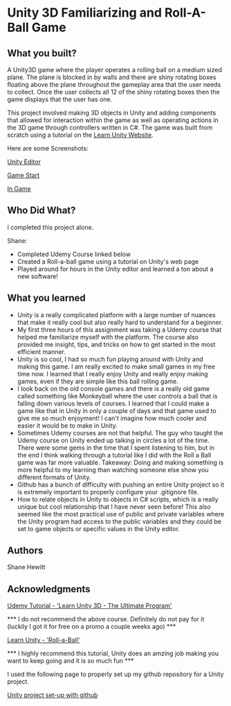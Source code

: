 # Unity 3D Familiarizing and Roll-A-Ball Game

## What you built? 

A Unity3D game where the player operates a rolling ball on a medium sized plane. The plane is blocked in by walls and there are shiny rotating boxes floating above the plane throughout the gameplay area that the user needs to collect. Once the user collects all 12 of the shiny rotating boxes then the game displays that the user has one.

This project involved making 3D objects in Unity and adding components that allowed for interaction within the game as well as operating actions in the 3D game through controllers written in C#. The game was built from scratch using a tutorial on the [Learn Unity Website](learn.unity.com).

Here are some Screenshots:

[Unity Editor](ReadmeImages/UnityEditor.png)

[Game Start](ReadmeImages/GameStart.png)

[In Game](ReadmeImages/InGame.png)

## Who Did What?

I completed this project alone.

Shane:
* Completed Udemy Course linked below
* Created a Roll-a-ball game using a tutorial on Unity's web page
* Played around for hours in the Unity editor and learned a ton about a new software!

## What you learned
* Unity is a really complicated platform with a large number of nuances that make it really cool but also really hard to understand for a beginner.
* My first three hours of this assignment was taking a Udemy course that helped me familiarize myself with the platform. The course also provided me insight, tips, and tricks on how to get started in the most efficient manner.
* Unity is so cool, I had so much fun playing around with Unity and making this game. I am really excited to make small games in my free time now. I learned that I really enjoy Unity and really enjoy making games, even if they are simple like this ball rolling game.
* I look back on the old console games and there is a really old game called something like Monkeyball where the user controls a ball that is falling down various levels of courses. I learned that I could make a game like that in Unity in only a couple of days and that game used to give me so much enjoyment! I can't imagine how much cooler and easier it would be to make in Unity.
* Sometimes Udemy courses are not that helpful. The guy who taught the Udemy course on Unity ended up talking in circles a lot of the time. There were some gems in the time that I spent listening to him, but in the end I think walking through a tutorial like I did with the Roll a Ball game was far more valuable. Takeaway: Doing and making something is more helpful to my learning than watching someone else show you different formats of Unity.
* Github has a bunch of difficulty with pushing an entire Unity project so it is extremely important to properly configure your .gitignore file.
* How to relate objects in Unity to objects in C# scripts, which is a really unique but cool relationship that I have never seen before! This also seemed like the most practical use of public and private variables where the Unity program had access to the public variables and they could be set to game objects or specific values in the Unity editor.

## Authors

Shane Hewitt

## Acknowledgments

[Udemy Tutorial - 'Learn Unity 3D - The Ultimate Program'](https://www.udemy.com/course/learn-unity3d/?ranMID=39197&ranEAID=hL3Qp0zRBOc&ranSiteID=hL3Qp0zRBOc-FI3kvTcZmUJrR9xCKZMfiA&LSNPUBID=hL3Qp0zRBOc&utm_source=aff-campaign&utm_medium=udemyads&couponCode=BACKTOSCHOOL2021)

*** I do not recommend the above course. Definitely do not pay for it (luckily I got it for free on a promo a couple weeks ago) ***

[Learn Unity - 'Roll-a-Ball'](https://learn.unity.com/project/roll-a-ball)

*** I highly recommend this tutorial, Unity does an amzing job making you want to keep going and it is so much fun ***

I used the following page to properly set up my github repository for a Unity project.

[Unity project set-up with github](http://www.walterpalladino.com/adding-an-existing-unity-project-to-github/)

